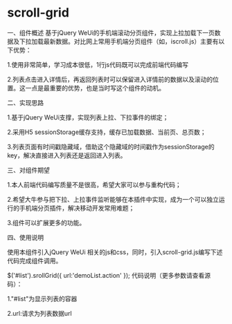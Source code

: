 # scroll-grid

一、组件概述 
基于jQuery WeUi的手机端滚动分页组件，实现上拉加载下一页数据及下拉加载最新数据。对比网上常用手机端分页组件（如，iscroll.js）主要有以下优势： 

1.使用非常简单，学习成本很低，1行js代码既可以完成前端代码编写 

2.列表点击进入详情后，再返回列表时可以保留进入详情前的数据以及滚动的位置。这一点是最重要的优势，也是当时写这个组件的动机。

二、实现思路 

1.基于jQuery WeUi支撑，实现列表上拉、下拉事件的绑定； 

2.采用H5 sessionStorage缓存支持，缓存已加载数据、当前页、总页数； 

3.列表页面有时间戳隐藏域，借助这个隐藏域的时间戳作为sessionStorage的key，解决直接进入列表还是返回进入列表。

三、对组件期望 

1.本人前端代码编写质量不是很高，希望大家可以参与重构代码； 

2.希望大牛参与把下拉、上拉事件监听能够在本插件中实现，成为一个可以独立运行的手机端分页插件，解决移动开发常用难题； 

3.组件可以扩展更多的功能。

四、使用说明

使用本组件引入jQuery WeUi 相关的js和css，同时，引入scroll-grid.js编写下述代码完成组件调用。
 
 $('#list').srollGrid({
		 url:'demoList.action'
		 });
代码说明（更多参数请查看源码）：

1."#list"为显示列表的容器

2.url:请求为列表数据url
